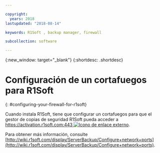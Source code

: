 ```yaml
---

copyright:
  years: 2018
lastupdated: "2018-08-14"

keywords: R1Soft , backup manager, firewall

subcollection: software

---
```


{:new_window: target="_blank"}
{:shortdesc: .shortdesc}

# Configuración de un cortafuegos para R1Soft
{: #configuring-your-firewall-for-r1soft}

Cuando instala R1Soft, tiene que configurar un cortafuegos para que el gestor de copias de seguridad R1Soft pueda acceder a [https://activation.r1soft.com:443 ![Icono de enlace externo](../../icons/launch-glyph.svg "Icono de enlace externo")](https://activation.r1soft.com:443).

Para obtener más información, consulte [http://wiki.r1soft.com/display/ServerBackup/Configure+network+ports](http://wiki.r1soft.com/display/ServerBackup/Configure+network+ports).
